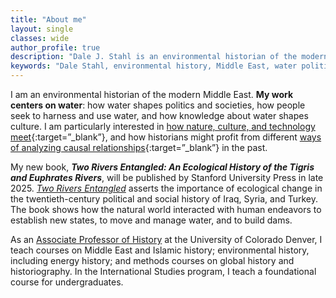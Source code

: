 ```yaml
---
title: "About me"
layout: single
classes: wide
author_profile: true
description: "Dale J. Stahl is an environmental historian of the modern Middle East. His work explores water, politics, technology, and ecological change."
keywords: "Dale Stahl, environmental history, Middle East, water politics, Tigris and Euphrates, Iraq, Syria, Turkey, ecological history, history of technology, dam building"
---
```


I am an environmental historian of the modern Middle East. **My work centers on water**: how water shapes politics and societies, how people seek to harness and use water, and how knowledge about water shapes culture. I am particularly interested in [how nature, culture, and technology meet](https://www.taylorfrancis.com/chapters/edit/10.4324/9780429429699-3/technopolitical-frontier-dale-stahl){:target=”_blank”}, and how historians might profit from different [ways of analyzing causal relationships](https://link.springer.com/article/10.1007/s12685-021-00278-4){:target=”_blank”} in the past.

My new book, ***Two Rivers Entangled: An Ecological History of the Tigris and Euphrates Rivers***, will be published by Stanford University Press in late 2025. [*Two Rivers Entangled*](/book/) asserts the importance of ecological change in the twentieth-century political and social history of Iraq, Syria, and Turkey. The book shows how the natural world interacted with human endeavors to establish new states, to move and manage water, and to build dams.

As an [Associate Professor of History](https://clas.ucdenver.edu/history/dale-j-stahl) at the University of Colorado Denver, I teach courses on Middle East and Islamic history; environmental history, including energy history; and methods courses on global history and historiography. In the International Studies program, I teach a foundational course for undergraduates.

